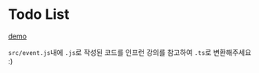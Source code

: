 # Todo List

[demo](https://whd9425.github.io/hackers/sohyun/typescript/todoList/)

`src/event.js`내에 `.js`로 작성된 코드를 인프런 강의를 참고하여 `.ts`로 변환해주세요 :)
